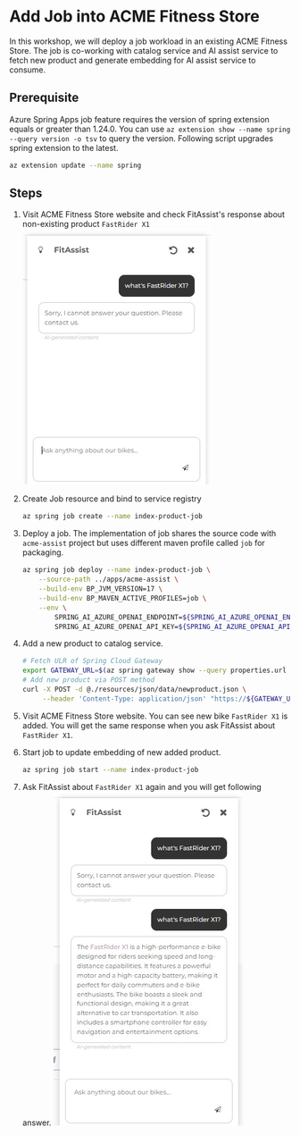 # Add Job into ACME Fitness Store

In this workshop, we will deploy a job workload in an existing ACME Fitness Store. The job is co-working with catalog service and AI assist service to fetch new product and generate embedding for AI assist service to consume.

## Prerequisite
Azure Spring Apps job feature requires the version of spring extension equals or greater than 1.24.0. You can use `az extension show --name spring --query version -o tsv` to query the version. Following script upgrades spring extension to the latest.
```bash
az extension update --name spring
```

## Steps
1. Visit ACME Fitness Store website and check FitAssist's response about non-existing product `FastRider X1`
    ![A screenshot of FitAssist's response](../../../media/fitassist-newprod01.jpg)

1. Create Job resource and bind to service registry
    ```bash
    az spring job create --name index-product-job
    ```
1. Deploy a job. The implementation of job shares the source code with `acme-assist` project but uses different maven profile called `job` for packaging. 
    ```bash
    az spring job deploy --name index-product-job \
        --source-path ../apps/acme-assist \
        --build-env BP_JVM_VERSION=17 \
        --build-env BP_MAVEN_ACTIVE_PROFILES=job \
        --env \
            SPRING_AI_AZURE_OPENAI_ENDPOINT=${SPRING_AI_AZURE_OPENAI_ENDPOINT} \
            SPRING_AI_AZURE_OPENAI_API_KEY=${SPRING_AI_AZURE_OPENAI_API_KEY}
    ```
1. Add a new product to catalog service.
    ```bash
    # Fetch ULR of Spring Cloud Gateway
    export GATEWAY_URL=$(az spring gateway show --query properties.url --output tsv)
    # Add new product via POST method
    curl -X POST -d @./resources/json/data/newproduct.json \
         --header 'Content-Type: application/json' "https://${GATEWAY_URL}/products"
    ```
1. Visit ACME Fitness Store website. You can see new bike `FastRider X1` is added. You will get the same response when you ask FitAssist about `FastRider X1`.
1. Start job to update embedding of new added product.
    ```bash
    az spring job start --name index-product-job
    ```
1. Ask FitAssist about `FastRider X1` again and you will get following answer.
    ![A screenshot of FitAssist's new response](../../../media/fitassist-newprod02.jpg)
